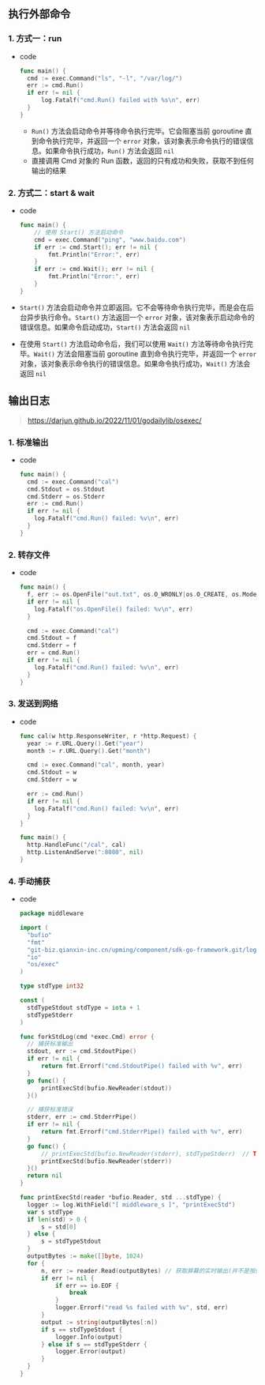 ## 执行外部命令

### 1. 方式一：run

- code

  ```go
  func main() {
  	cmd := exec.Command("ls", "-l", "/var/log/")
  	err := cmd.Run()
  	if err != nil {
  		log.Fatalf("cmd.Run() failed with %s\n", err)
  	}
  }
  ```

  - `Run()` 方法会启动命令并等待命令执行完毕。它会阻塞当前 goroutine 直到命令执行完毕，并返回一个 `error` 对象，该对象表示命令执行的错误信息。如果命令执行成功，`Run()` 方法会返回 `nil`
  - 直接调用 Cmd 对象的 Run 函数，返回的只有成功和失败，获取不到任何输出的结果

### 2. 方式二：start & wait

- code

  ```go
  func main() {
      // 使用 Start() 方法启动命令
      cmd = exec.Command("ping", "www.baidu.com")
      if err := cmd.Start(); err != nil {
          fmt.Println("Error:", err)
      }
      if err := cmd.Wait(); err != nil {
          fmt.Println("Error:", err)
      }
  }
  ```

- `Start()` 方法会启动命令并立即返回。它不会等待命令执行完毕，而是会在后台异步执行命令。`Start()` 方法返回一个 `error` 对象，该对象表示启动命令的错误信息。如果命令启动成功，`Start()` 方法会返回 `nil`

- 在使用 `Start()` 方法启动命令后，我们可以使用 `Wait()` 方法等待命令执行完毕。`Wait()` 方法会阻塞当前 goroutine 直到命令执行完毕，并返回一个 `error` 对象，该对象表示命令执行的错误信息。如果命令执行成功，`Wait()` 方法会返回 `nil`

## 输出日志

> https://darjun.github.io/2022/11/01/godailylib/osexec/

### 1. 标准输出

- code

  ```go
  func main() {
    cmd := exec.Command("cal")
    cmd.Stdout = os.Stdout
    cmd.Stderr = os.Stderr
    err := cmd.Run()
    if err != nil {
      log.Fatalf("cmd.Run() failed: %v\n", err)
    }
  }
  ```

  

### 2. 转存文件

- code

  ```go
  func main() {
    f, err := os.OpenFile("out.txt", os.O_WRONLY|os.O_CREATE, os.ModePerm)
    if err != nil {
      log.Fatalf("os.OpenFile() failed: %v\n", err)
    }
  
    cmd := exec.Command("cal")
    cmd.Stdout = f
    cmd.Stderr = f
    err = cmd.Run()
    if err != nil {
      log.Fatalf("cmd.Run() failed: %v\n", err)
    }
  }
  ```

  

### 3. 发送到网络

- code

  ```go
  func cal(w http.ResponseWriter, r *http.Request) {
    year := r.URL.Query().Get("year")
    month := r.URL.Query().Get("month")
  
    cmd := exec.Command("cal", month, year)
    cmd.Stdout = w
    cmd.Stderr = w
  
    err := cmd.Run()
    if err != nil {
      log.Fatalf("cmd.Run() failed: %v\n", err)
    }
  }
  
  func main() {
    http.HandleFunc("/cal", cal)
    http.ListenAndServe(":8080", nil)
  }
  ```

  

### 4. 手动捕获

- code

  ```go
  package middleware
  
  import (
  	"bufio"
  	"fmt"
  	"git-biz.qianxin-inc.cn/upming/component/sdk-go-framework.git/log"
  	"io"
  	"os/exec"
  )
  
  type stdType int32
  
  const (
  	stdTypeStdout stdType = iota + 1
  	stdTypeStderr
  )
  
  func forkStdLog(cmd *exec.Cmd) error {
  	// 捕获标准输出
  	stdout, err := cmd.StdoutPipe()
  	if err != nil {
  		return fmt.Errorf("cmd.StdoutPipe() failed with %v", err)
  	}
  	go func() {
  		printExecStd(bufio.NewReader(stdout))
  	}()
  
  	// 捕获标准错误
  	stderr, err := cmd.StderrPipe()
  	if err != nil {
  		return fmt.Errorf("cmd.StderrPipe() failed with %v", err)
  	}
  	go func() {
  		// printExecStd(bufio.NewReader(stderr), stdTypeStderr)  // TODO 中间件s的输出不标准，后期再处理，需要加上这个参数
  		printExecStd(bufio.NewReader(stderr))
  	}()
  	return nil
  }
  
  func printExecStd(reader *bufio.Reader, std ...stdType) {
  	logger := log.WithField("[ middleware_s ]", "printExecStd")
  	var s stdType
  	if len(std) > 0 {
  		s = std[0]
  	} else {
  		s = stdTypeStdout
  	}
  	outputBytes := make([]byte, 1024)
  	for {
  		n, err := reader.Read(outputBytes) // 获取屏幕的实时输出(并不是按照回车分割)
  		if err != nil {
  			if err == io.EOF {
  				break
  			}
  			logger.Errorf("read %s failed with %v", std, err)
  		}
  		output := string(outputBytes[:n])
  		if s == stdTypeStdout {
  			logger.Info(output)
  		} else if s == stdTypeStderr {
  			logger.Error(output)
  		}
  	}
  }
  
  ```

  
